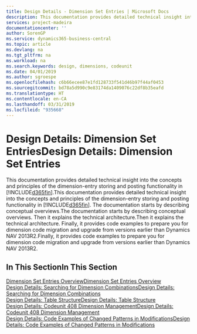 ```yaml
---
title: Design Details - Dimension Set Entries | Microsoft Docs
description: This documentation provides detailed technical insight into the concepts and principles that are used to redesign the dimension entry storing and posting feature.
services: project-madeira
documentationcenter: ''
author: SorenGP
ms.service: dynamics365-business-central
ms.topic: article
ms.devlang: na
ms.tgt_pltfrm: na
ms.workload: na
ms.search.keywords: design, dimensions, codeunit
ms.date: 04/01/2019
ms.author: sgroespe
ms.openlocfilehash: c6b66ecee87e1fd128733f541d46b97f44af0453
ms.sourcegitcommit: bd78a5d990c9e83174da1409076c22df8b35eafd
ms.translationtype: HT
ms.contentlocale: en-CA
ms.lasthandoff: 03/31/2019
ms.locfileid: "935668"
---
```

# <a name="design-details-dimension-set-entries"></a><span data-ttu-id="a1287-103">Design Details: Dimension Set Entries</span><span class="sxs-lookup"><span data-stu-id="a1287-103">Design Details: Dimension Set Entries</span></span>
<span data-ttu-id="a1287-104">This documentation provides detailed technical insight into the concepts and principles of the dimension-entry storing and posting functionality in [!INCLUDE[d365fin](includes/d365fin_md.md)].</span><span class="sxs-lookup"><span data-stu-id="a1287-104">This documentation provides detailed technical insight into the concepts and principles of the dimension-entry storing and posting functionality in [!INCLUDE[d365fin](includes/d365fin_md.md)].</span></span> <span data-ttu-id="a1287-105">The documentation starts by describing conceptual overviews.</span><span class="sxs-lookup"><span data-stu-id="a1287-105">The documentation starts by describing conceptual overviews.</span></span> <span data-ttu-id="a1287-106">Then it explains the technical architecture.</span><span class="sxs-lookup"><span data-stu-id="a1287-106">Then it explains the technical architecture.</span></span> <span data-ttu-id="a1287-107">Finally, it provides code examples to prepare you for dimension code migration and upgrade from versions earlier than Dynamics NAV 2013R2.</span><span class="sxs-lookup"><span data-stu-id="a1287-107">Finally, it provides code examples to prepare you for dimension code migration and upgrade from versions earlier than Dynamics NAV 2013R2.</span></span>  

## <a name="in-this-section"></a><span data-ttu-id="a1287-108">In This Section</span><span class="sxs-lookup"><span data-stu-id="a1287-108">In This Section</span></span>  
[<span data-ttu-id="a1287-109">Dimension Set Entries Overview</span><span class="sxs-lookup"><span data-stu-id="a1287-109">Dimension Set Entries Overview</span></span>](design-details-dimension-set-entries-overview.md)  
[<span data-ttu-id="a1287-110">Design Details: Searching for Dimension Combinations</span><span class="sxs-lookup"><span data-stu-id="a1287-110">Design Details: Searching for Dimension Combinations</span></span>](design-details-searching-for-dimension-combinations.md)  
[<span data-ttu-id="a1287-111">Design Details: Table Structure</span><span class="sxs-lookup"><span data-stu-id="a1287-111">Design Details: Table Structure</span></span>](design-details-table-structure.md)  
[<span data-ttu-id="a1287-112">Design Details: Codeunit 408 Dimension Management</span><span class="sxs-lookup"><span data-stu-id="a1287-112">Design Details: Codeunit 408 Dimension Management</span></span>](design-details-codeunit-408-dimension-management.md)  
[<span data-ttu-id="a1287-113">Design Details: Code Examples of Changed Patterns in Modifications</span><span class="sxs-lookup"><span data-stu-id="a1287-113">Design Details: Code Examples of Changed Patterns in Modifications</span></span>](design-details-code-examples-of-changed-patterns-in-modifications.md)

